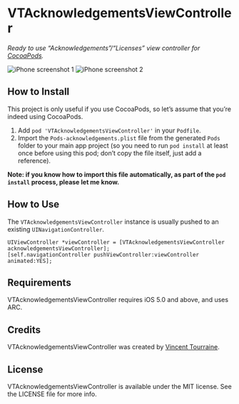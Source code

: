 # VTAcknowledgementsViewController

_Ready to use “Acknowledgements”/“Licenses” view controller for [CocoaPods](http://cocoapods.org/)._

![iPhone screenshot 1](http://vtourraine.github.io/VTAcknowledgementsViewController/screenshots/iPhone-300-01.png)
![iPhone screenshot 2](http://vtourraine.github.io/VTAcknowledgementsViewController/screenshots/iPhone-300-02.png)

## How to Install

This project is only useful if you use CocoaPods, so let’s assume that you’re indeed using CocoaPods. 

1. Add `pod 'VTAcknowledgementsViewController'` in your `Podfile`.
2. Import the `Pods-acknowledgements.plist` file from the generated `Pods` folder to your main app project (so you need to run `pod install` at least once before using this pod; don’t copy the file itself, just add a reference). 

**Note: if you know how to import this file automatically, as part of the `pod install` process, please let me know.**

## How to Use

The `VTAcknowledgementsViewController` instance is usually pushed to an existing `UINavigationController`.

``` objc
UIViewController *viewController = [VTAcknowledgementsViewController acknowledgementsViewController];
[self.navigationController pushViewController:viewController animated:YES];
```

## Requirements

VTAcknowledgementsViewController requires iOS 5.0 and above, and uses ARC.

## Credits

VTAcknowledgementsViewController was created by [Vincent Tourraine](http://www.vtourraine.net).

## License

VTAcknowledgementsViewController is available under the MIT license. See the LICENSE file for more info.
